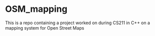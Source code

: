 # OSM_mapping

This is a repo containing a project worked on during CS211 in C++ on a mapping system for Open Street Maps
